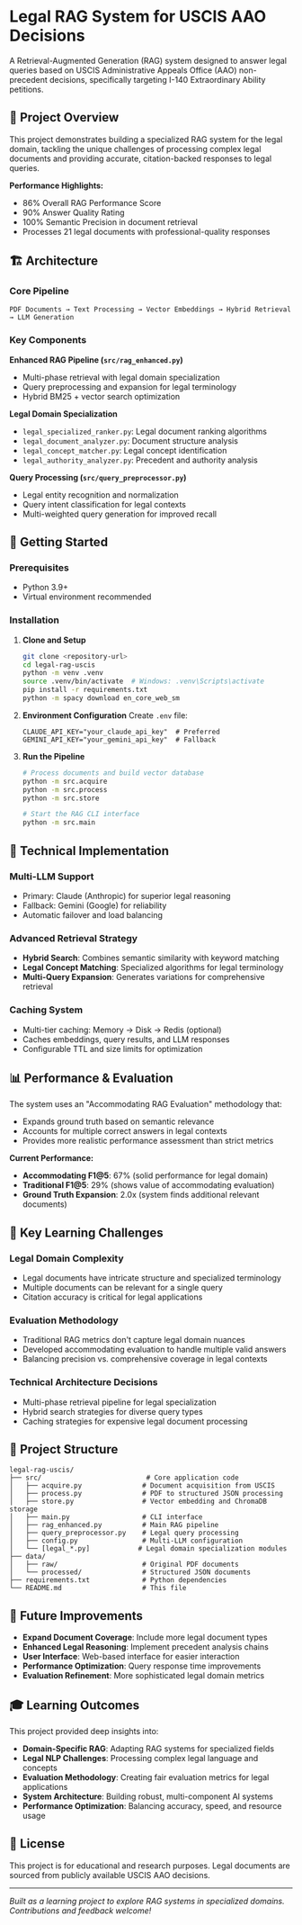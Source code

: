 # Legal RAG System for USCIS AAO Decisions

A Retrieval-Augmented Generation (RAG) system designed to answer legal queries based on USCIS Administrative Appeals Office (AAO) non-precedent decisions, specifically targeting I-140 Extraordinary Ability petitions.

## 🎯 Project Overview

This project demonstrates building a specialized RAG system for the legal domain, tackling the unique challenges of processing complex legal documents and providing accurate, citation-backed responses to legal queries.

**Performance Highlights:**
- 86% Overall RAG Performance Score
- 90% Answer Quality Rating  
- 100% Semantic Precision in document retrieval
- Processes 21 legal documents with professional-quality responses

## 🏗️ Architecture

### Core Pipeline
```
PDF Documents → Text Processing → Vector Embeddings → Hybrid Retrieval → LLM Generation
```

### Key Components

**Enhanced RAG Pipeline (`src/rag_enhanced.py`)**
- Multi-phase retrieval with legal domain specialization
- Query preprocessing and expansion for legal terminology
- Hybrid BM25 + vector search optimization

**Legal Domain Specialization**
- `legal_specialized_ranker.py`: Legal document ranking algorithms
- `legal_document_analyzer.py`: Document structure analysis  
- `legal_concept_matcher.py`: Legal concept identification
- `legal_authority_analyzer.py`: Precedent and authority analysis

**Query Processing (`src/query_preprocessor.py`)**
- Legal entity recognition and normalization
- Query intent classification for legal contexts
- Multi-weighted query generation for improved recall

## 🚀 Getting Started

### Prerequisites
- Python 3.9+
- Virtual environment recommended

### Installation

1. **Clone and Setup**
   ```bash
   git clone <repository-url>
   cd legal-rag-uscis
   python -m venv .venv
   source .venv/bin/activate  # Windows: .venv\Scripts\activate
   pip install -r requirements.txt
   python -m spacy download en_core_web_sm
   ```

2. **Environment Configuration**
   Create `.env` file:
   ```env
   CLAUDE_API_KEY="your_claude_api_key"  # Preferred
   GEMINI_API_KEY="your_gemini_api_key"  # Fallback
   ```

3. **Run the Pipeline**
   ```bash
   # Process documents and build vector database
   python -m src.acquire
   python -m src.process  
   python -m src.store

   # Start the RAG CLI interface
   python -m src.main
   ```

## 🔧 Technical Implementation

### Multi-LLM Support
- Primary: Claude (Anthropic) for superior legal reasoning
- Fallback: Gemini (Google) for reliability
- Automatic failover and load balancing

### Advanced Retrieval Strategy
- **Hybrid Search**: Combines semantic similarity with keyword matching
- **Legal Concept Matching**: Specialized algorithms for legal terminology
- **Multi-Query Expansion**: Generates variations for comprehensive retrieval

### Caching System
- Multi-tier caching: Memory → Disk → Redis (optional)
- Caches embeddings, query results, and LLM responses
- Configurable TTL and size limits for optimization

## 📊 Performance & Evaluation

The system uses an "Accommodating RAG Evaluation" methodology that:
- Expands ground truth based on semantic relevance
- Accounts for multiple correct answers in legal contexts
- Provides more realistic performance assessment than strict metrics

**Current Performance:**
- **Accommodating F1@5**: 67% (solid performance for legal domain)
- **Traditional F1@5**: 29% (shows value of accommodating evaluation)
- **Ground Truth Expansion**: 2.0x (system finds additional relevant documents)

## 🧠 Key Learning Challenges

### Legal Domain Complexity
- Legal documents have intricate structure and specialized terminology
- Multiple documents can be relevant for a single query
- Citation accuracy is critical for legal applications

### Evaluation Methodology
- Traditional RAG metrics don't capture legal domain nuances
- Developed accommodating evaluation to handle multiple valid answers
- Balancing precision vs. comprehensive coverage in legal contexts

### Technical Architecture Decisions
- Multi-phase retrieval pipeline for legal specialization
- Hybrid search strategies for diverse query types
- Caching strategies for expensive legal document processing

## 📁 Project Structure

```
legal-rag-uscis/
├── src/                          # Core application code
│   ├── acquire.py               # Document acquisition from USCIS
│   ├── process.py               # PDF to structured JSON processing
│   ├── store.py                 # Vector embedding and ChromaDB storage
│   ├── main.py                  # CLI interface
│   ├── rag_enhanced.py          # Main RAG pipeline
│   ├── query_preprocessor.py    # Legal query processing
│   ├── config.py                # Multi-LLM configuration
│   └── [legal_*.py]            # Legal domain specialization modules
├── data/
│   ├── raw/                     # Original PDF documents
│   └── processed/               # Structured JSON documents
├── requirements.txt             # Python dependencies
└── README.md                    # This file
```

## 🔮 Future Improvements

- **Expand Document Coverage**: Include more legal document types
- **Enhanced Legal Reasoning**: Implement precedent analysis chains
- **User Interface**: Web-based interface for easier interaction
- **Performance Optimization**: Query response time improvements
- **Evaluation Refinement**: More sophisticated legal domain metrics

## 🎓 Learning Outcomes

This project provided deep insights into:
- **Domain-Specific RAG**: Adapting RAG systems for specialized fields
- **Legal NLP Challenges**: Processing complex legal language and concepts
- **Evaluation Methodology**: Creating fair evaluation metrics for legal applications
- **System Architecture**: Building robust, multi-component AI systems
- **Performance Optimization**: Balancing accuracy, speed, and resource usage

## 📄 License

This project is for educational and research purposes. Legal documents are sourced from publicly available USCIS AAO decisions.

---

*Built as a learning project to explore RAG systems in specialized domains. Contributions and feedback welcome!*